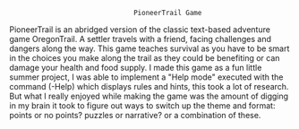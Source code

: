                                    PioneerTrail Game
PioneerTrail is an abridged version of the classic text-based adventure game OregonTrail. A settler travels with a friend, facing challenges and dangers along the way. This game teaches survival as you have to be smart in the choices you make along the trail as they could be benefiting or can damage your health and food supply. I made this game as a fun little summer project, I was able to implement a "Help mode" executed with the command (-Help) which displays rules and hints, this took a lot of research. But what I really enjoyed while making the game was the amount of digging in my brain it took to figure out ways to switch up the theme and format: points or no points? puzzles or narrative? or a combination of these. 
